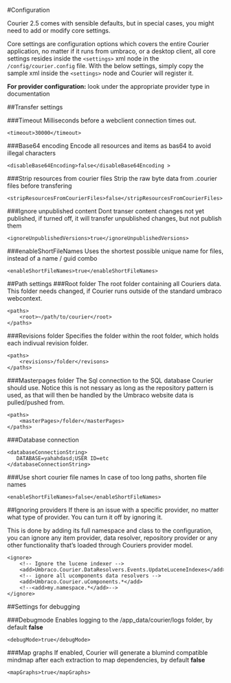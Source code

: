 #Configuration

Courier 2.5 comes with sensible defaults, but in special cases, you might need to add or modify core settings.

Core settings are configuration options which covers the entire Courier application, no matter if it runs from umbraco, or a desktop client, all core settings resides inside the `<settings>` xml node in the` /config/courier.config` file. With the below settings, simply copy the sample xml inside the `<settings>` node and Courier will register it.

**For provider configuration:** look under the appropriate provider type in documentation

##Transfer settings

###Timeout
Milliseconds before a webclient connection times out.

	<timeout>30000</timeout>

###Base64 encoding
Encode all resources and items as bas64 to avoid illegal characters

	<disableBase64Encoding>false</disableBase64Encoding >

###Strip resources from courier files
Strip the raw byte data from .courier files before transfering

	<stripResourcesFromCourierFiles>false</stripResourcesFromCourierFiles>

###Ignore unpublished content
Dont transer content changes not yet published, if turned off, it will transfer unpublished changes, but not publish them

	<ignoreUnpublishedVersions>true</ignoreUnpublishedVersions>

###enableShortFileNames
Uses the shortest possible unique name for files, instead of a name / guid combo

	<enableShortFileNames>true</enableShortFileNames>



##Path settings
###Root folder
The root folder containing all Couriers data. This folder needs changed, if Courier runs outside of the standard umbraco webcontext. 
	
	<paths>  
	    <root>~/path/to/courier</root>
	</paths>

###Revisions folder
Specifies the folder within the root folder, which holds each indivual revision folder.

	<paths>  
	    <revisions>/folder</revisons>
	</paths>

###Masterpages folder
The Sql connection to the SQL database Courier should use. Notice this is not nessary as long as the repository pattern is used, as that will then be handled by the Umbraco website data is pulled/pushed from.

	<paths>  
	    <masterPages>/folder</masterPages>
	</paths>

###Database connection
	
	<databaseConnectionString>
	   DATABASE=yahahdasd;USER ID=etc
	</databaseConnectionString>

###Use short courier file names
In case of too long paths, shorten file names

	<enableShortFileNames>false</enableShortFileNames>

##Ignoring providers
If there is an issue with a specific provider, no matter what type of provider. You can turn it off by ignoring it. 

This is done by adding its full namespace and class to the configuration, you can ignore any item provider, data resolver, repository provider or any other functionality that’s loaded through Couriers provider model.

	<ignore>
	    <!-- Ignore the lucene indexer -->
	    <add>Umbraco.Courier.DataResolvers.Events.UpdateLuceneIndexes</add>
	    <!-- ignore all ucomponents data resolvers -->
	    <add>Umbraco.Courier.uComponents.*</add>
	    <!--<add>my.namespace.*</add>-->
	</ignore>


##Settings for debugging

###Debugmode
Enables logging to the /app_data/courier/logs folder, by default **false**

	<debugMode>true</debugMode>

###Map graphs
If enabled, Courier will generate a blumind compatible mindmap after each extraction to map dependencies, by default **false**

	<mapGraphs>true</mapGraphs>
	
	
